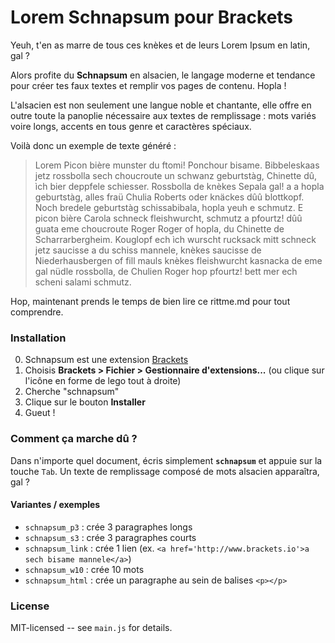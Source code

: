 # Lorem Schnapsum pour Brackets

Yeuh, t'en as marre de tous ces knèkes et de leurs Lorem Ipsum en latin, gal&nbsp;?

Alors profite du **Schnapsum** en alsacien, le langage moderne et tendance pour créer tes faux textes et remplir vos pages de contenu. Hopla&nbsp;!

L'alsacien est non seulement une langue noble et chantante, elle offre en outre toute la panoplie nécessaire aux textes de remplissage&nbsp;: mots variés voire longs, accents en tous genre et caractères spéciaux.

Voilà donc un exemple de texte généré :
> Lorem Picon bière munster du ftomi! Ponchour bisame. Bibbeleskaas jetz rossbolla sech 
> choucroute un schwanz geburtstàg, Chinette dû, ìch bier deppfele 
> schiesser. Rossbolla de knèkes Sepala gal! a a hopla geburtstàg, alles fraü 
> Chulia Roberts oder knäckes dûû blottkopf. Noch bredele geburtstàg 
> schissabibala, hopla yeuh e schmutz. E picon bière Carola schneck 
> fleishwurcht, schmutz a pfourtz! dûû guata eme choucroute Roger Roger of hopla, 
> du Chinette de Scharrarbergheim. Kouglopf ech ìch wurscht rucksack mitt schneck 
> jetz saucisse a du schiss mannele, knèkes saucisse de 
> Niederhausbergen of fill mauls knèkes fleishwurcht kasnacka de eme gal nüdle 
> rossbolla, de Chulien Roger hop pfourtz! bett mer ech scheni salami schmutz.

Hop, maintenant prends le temps de bien lire ce rittme.md pour tout comprendre.

### Installation
0. Schnapsum est une extension [Brackets](https://github.com/adobe/brackets/)
1. Choisis **Brackets > Fichier > Gestionnaire d'extensions...** (ou clique sur l'icône en forme de lego tout à droite)
2. Cherche "schnapsum"
3. Clique sur le bouton **Installer**
4. Gueut !

### Comment ça marche dû ?
Dans n'importe quel document, écris simplement **`schnapsum`** et appuie sur la touche `Tab`. Un texte de remplissage composé de mots alsacien apparaîtra, gal&nbsp;?

#### Variantes / exemples

- `schnapsum_p3` : crée 3 paragraphes longs
- `schnapsum_s3` : crée 3 paragraphes courts
- `schnapsum_link` : crée 1 lien (ex. `<a href='http://www.brackets.io'>a sech bisame mannele</a>`)
- `schnapsum_w10` : crée 10 mots
- `schnapsum_html` : crée un paragraphe au sein de balises `<p></p>`



### License
MIT-licensed -- see `main.js` for details.

